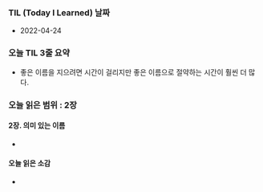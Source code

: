 ### TIL (Today I Learned) 날짜

- 2022-04-24

### 오늘 TIL 3줄 요약

- 좋은 이름을 지으려면 시간이 걸리지만 좋은 이름으로 절약하는 시간이 훨씬 더 많다.

### 오늘 읽은 범위 : 2장

#### 2장. 의미 있는 이름
- 

#### 오늘 읽은 소감
- 
